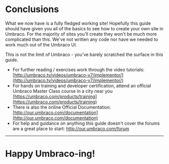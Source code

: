 # Conclusions

What we now have is a fully fledged working site! Hopefully this guide should have given you all of the basics to see how to create your own site in Umbraco. For the majority of sites you'll create they won't be much more complicated than this. We've not written any code nor have we needed to work much out of the Umbraco UI. 

This is not the limit of Umbraco - you've barely scratched the surface in this guide.

*    For further reading / exercises work through the video tutorials: [http://umbraco.tv/videos/umbraco-v7/implementor/](http://umbraco.tv/videos/umbraco-v7/implementor/)
*    For hands on training and developer certification, attend an official Umbraco Master Class course in a city near you [https://umbraco.com/products/training](https://umbraco.com/products/training)
*    There is also the online Official Documentation. [http://our.umbraco.com/documentation](http://our.umbraco.com/documentation) 
*    For help and guidance on anything this guide doesn't cover the forums are a great place to start: [http://our.umbraco.com/forum ](http://our.umbraco.com/forum )

---
# Happy Umbraco-ing!
